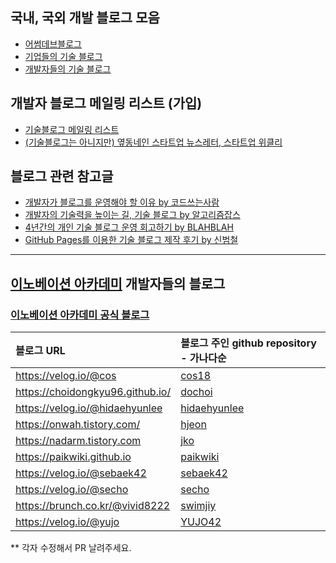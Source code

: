 ## 국내, 국외 개발 블로그 모음

* [어썸데브블로그](https://github.com/sarojaba/awesome-devblog)
* [기업들의 기술 블로그](tech_blogs.md)
* [개발자들의 기술 블로그](personal_blogs.md)

## 개발자 블로그 메일링 리스트 (가입)

* [기술블로그 메일링 리스트](http://kyungyeon.me/subscribe)
* [(기술블로그는 아니지만) 옆동네인 스타트업 뉴스레터, 스타트업 위클리](http://glance.media/subscription/subscribe)

## 블로그 관련 참고글

* [개발자가 블로그를 운영해야 할 이유 by 코드쓰는사람](https://taegon.kim/archives/7107)
* [개발자의 기술력을 높이는 길, 기술 블로그 by 알고리즘잡스](https://brunch.co.kr/@thswlsgh/6)
* [4년간의 개인 기술 블로그 운영 회고하기 by BLAHBLAH](https://www.holaxprogramming.com/2016/11/17/blahblah-writing-as-programmer/)
* [GitHub Pages를 이용한 기술 블로그 제작 후기 by 신범철](https://medium.com/deliverytechkorea/github-pages를-이용한-기술-블로그-제작-후기-77ce4b5e5564)

----------

## [이노베이션 아카데미](https://innovationacademy.kr) 개발자들의 블로그

### [이노베이션 아카데미 공식 블로그](https://42place.wordpress.com/)

| 블로그 URL                       | 블로그 주인 github repository - 가나다순        |
| :------------------------------- | :---------------------------------------------- |
| https://velog.io/@cos            | [cos18](https://github.com/cos18)               |
| https://choidongkyu96.github.io/ | [dochoi](https://github.com/ChoiDongKyu96)      |
| https://velog.io/@hidaehyunlee   | [hidaehyunlee](https://github.com/hidaehyunlee) |
| https://onwah.tistory.com/       | [hjeon](https://onwah.tistory.com/)             |
| https://nadarm.tistory.com       | [jko](https://github.com/nadarm)                |
| https://paikwiki.github.io       | [paikwiki](https://github.com/paikwiki)         |
| https://velog.io/@sebaek42       | [sebaek42](https://github.com/sebaek42)         |
| https://velog.io/@secho          | [secho](https://github.com/seongsangCHO)        |
| https://brunch.co.kr/@vivid8222  | [swimjiy](https://github.com/swimjiy)           |
| https://velog.io/@yujo           | [YUJO42](https://github.com/YUJO42)             |

** 각자 수정해서 PR 날려주세요.
